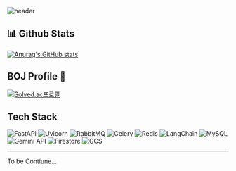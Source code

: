![header](https://capsule-render.vercel.app/api?type=waving&color=87CEEB&height=180&section=header&text=Shaping%20Ideas%20into%20Reality&fontSize=45&fontColor=FFFFFF&stroke=000000&strokeWidth=1&animation=twinkling)



## 📊 Github Stats
[![Anurag's GitHub stats](https://github-readme-stats.vercel.app/api?username=ehdgusdl)](https://github.com/anuraghazra/github-readme-stats)

## BOJ Profile 🦉

[![Solved.ac프로필](http://mazassumnida.wtf/api/generate_badge?boj=kim138762)](https://solved.ac/kim138762)

## Tech Stack


<div>
<!-- 1행 -->
<img src="https://img.shields.io/badge/FastAPI-009688?style=for-the-badge&logo=fastapi&logoColor=white" alt="FastAPI">
<img src="https://img.shields.io/badge/Uvicorn-008080?style=for-the-badge" alt="Uvicorn">
<img src="https://img.shields.io/badge/RabbitMQ-%23FF6600?style=for-the-badge&logo=RabbitMQ&logoColor=FFFFFF" alt="RabbitMQ">
<img src="https://img.shields.io/badge/Celery-%2337814A?style=for-the-badge&logo=celery&logoColor=%23FFFFFF" alt="Celery">
<img src="https://img.shields.io/badge/Redis-DC382D?style=for-the-badge&logo=redis&logoColor=white" alt="Redis">
<img src="https://img.shields.io/badge/LangChain-%231C3C3C?style=for-the-badge&logo=langchain&logoColor=%23FFFFFF" alt="LangChain">
<!-- 2행 -->
<img src="https://img.shields.io/badge/MySQL-4479A1?style=for-the-badge&logo=mysql&logoColor=white" alt="MySQL">
<img src="https://img.shields.io/badge/Gemini%20API-%238E75B2?style=for-the-badge&logo=googlegemini&logoColor=FFFFFF" alt="Gemini API">
<img src="https://img.shields.io/badge/Firebase%20Cloud%20Firestore-%23DD2C00?style=for-the-badge&logo=firebase&logoColor=%23FFFFFF" alt="Firestore">
<img src="https://img.shields.io/badge/Google%20Cloud%20Storage-%23AECBFA?style=for-the-badge&logo=googlecloudstorage&logoColor=%23FFFFFF" alt="GCS">
</div>


--- 
To be Contiune...
